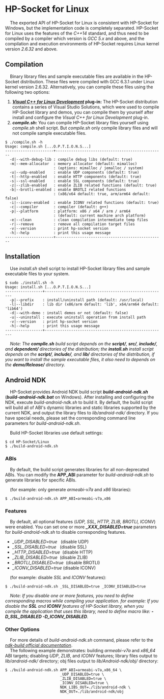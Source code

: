 # HP-Socket for Linux
&nbsp;&nbsp;&nbsp;&nbsp;The exported API of HP-Socket for Linux is consistent with HP-Socket for Windows, but the implementation code is completely separated. HP-Socket for Linux uses the features of the *C++14* standard, and thus need to be compiled by a compiler which version is *GCC 5.x* and above, and the compilation and execution environments of HP-Socket requires Linux kernel version *2.6.32* and above.   
## Compilation
&nbsp;&nbsp;&nbsp;&nbsp;Binary library files and sample executable files are available in the HP-Socket distribution. These files were compiled with GCC 6.3.1 under Linux kernel version 2.6.32. Alternatively, you can compile these files using the following two options:
1. **[*Visual C++ for Linux Development*](https://github.com/Microsoft/VSLinux) plug-in:** The HP-Socket distribution contains a series of Visual Studio Solutions, which were used to compile HP-Socket library and demos, you can compile them by yourself after install and configure the *Visual C++ for Linux Development* plug-in.  
2. ***compile.sh*:** You can compile HP-Socket library files yourself using *compile.sh* shell script. But *compile.sh* only compile library files and will not compile sample executable files.  
```
$ ./compile.sh -h
Usage: compile.sh [...O.P.T.I.O.N.S...]
----------------------+-------------------------------------------------
  -d|--with-debug-lib : compile debug libs (default: true)
  -m|--mem-allocator  : memory allocator (default: mimalloc)
                      : (options: mimalloc / jemalloc / system)
  -u|--udp-enabled    : enable UDP components (default: true)
  -t|--http-enabled   : enable HTTP components (default: true)
  -s|--ssl-enabled    : enable SSL components (default: true)
  -z|--zlib-enabled   : enable ZLIB related functions (default: true)
  -b|--brotli-enabled : enable BROTLI related functions
                      : (x86/x64 default: true, arm/arm64 default: false)
  -i|--iconv-enabled  : enable ICONV related functions (default: true)
  -c|--compiler       : compiler (default: g++)
  -p|--platform       : platform: x86 / x64 / arm / arm64
                      : (default: current machine arch platform)
  -e|--clean          : clean compilation intermediate temp files
  -r|--remove         : remove all compilation target files
  -v|--version        : print hp-socket version
  -h|--help           : print this usage message
----------------------+-------------------------------------------------
```
## Installation
&nbsp;&nbsp;&nbsp;&nbsp;Use *install.sh* shell script to install HP-Socket library files and sample executable files to your system.  
```
$ sudo ./install.sh -h
Usage: install.sh [...O.P.T.I.O.N.S...]
-----------------+-------------------------------------------------------
  -p|--prefix    : install/uninstall path (default: /usr/local)
  -l|--libdir    : lib dir (x86/arm default: 'lib', x64/arm64 default: 'lib64')
  -d|--with-demo : install demos or not (default: false)
  -u|--uninstall : execute uninstall operation from install path
  -v|--version   : print hp-socket version
  -h|--help      : print this usage message
-----------------+-------------------------------------------------------
```
  
*&nbsp;&nbsp;&nbsp;&nbsp;Note: The **complle.sh** build script depends on the **script/**, **src/**, **include/**, and **dependent/** directories of the distribution; the **install.sh** install script depends on the **script/**, **include/**, and **lib/** directories of the distribution, if you want to install the sample executable files, it also need to depends on the **demo/Release/** directory.*
## Android NDK
&nbsp;&nbsp;&nbsp;&nbsp;HP-Socket provides Android NDK build script __*build-android-ndk.sh*__ (__*build-android-ndk.bat*__ on Windows). After installing and configuring the NDK, execute *build-android-ndk.sh* to build it. By default, the build script will build all of ABI's dynamic libraries and static libraries supported by the current NDK, and output the library files to *lib/android-ndk/* directory. If you have special needs, please set the corresponding command line parameters for *build-android-ndk.sh*.  

&nbsp;&nbsp;&nbsp;&nbsp;Build HP-Socket libraries use default settings:
```
$ cd HP-Socket/Linux
$ ./build-android-ndk.sh
```
### ABIs
&nbsp;&nbsp;&nbsp;&nbsp;By default, the build script generates libraries for all non-deprecated ABIs. You can modify the **APP_ABI** parameter for *build-android-ndk.sh* to generate libraries for specific ABIs.  

&nbsp;&nbsp;&nbsp;&nbsp;(for example: only generate *armeabi-v7a* and *x86* libraries):
```
$ ./build-android-ndk.sh APP_ABI=armeabi-v7a,x86
```
### Features
&nbsp;&nbsp;&nbsp;&nbsp;By default, all optional features (*UDP, SSL, HTTP, ZLIB, BROTLI, ICONV*) were enabled. You can set one or more ***_XXX_DISABLED=true*** parameters for *build-android-ndk.sh* to disable corresponding features.  
  - *_UDP_DISABLED=true*&nbsp;&nbsp;&nbsp;(disable UDP)
  - *_SSL_DISABLED=true*&nbsp;&nbsp;&nbsp;(disable SSL)
  - *_HTTP_DISABLED=true*&nbsp;&nbsp;(disable HTTP)
  - *_ZLIB_DISABLED=true*&nbsp;&nbsp;(disable ZLIB)
  - *_BROTLI_DISABLED=true*&nbsp;&nbsp;(disable BROTLI)
  - *_ICONV_DISABLED=true*&nbsp;(disable ICONV)

&nbsp;&nbsp;&nbsp;&nbsp;(for example: disable *SSL* and *ICONV* features):
```
$ ./build-android-ndk.sh _SSL_DISABLED=true _ICONV_DISABLED=true
```
*&nbsp;&nbsp;&nbsp;&nbsp;Note: If you disable one or more features, you need to define corresponding macros while compiling your application. for example: If you disable the **SSL** and **ICONV** features of HP-Socket library, when you compile the application that uses this library, need to define macro like: __-D_SSL_DISABLED -D_ICONV_DISABLED__.*  
### Other Options
&nbsp;&nbsp;&nbsp;&nbsp;For more details of *build-android-ndk.sh* command, please refer to the [*ndk-build official documentation*](https://developer.android.com/ndk/guides/ndk-build).  
&nbsp;&nbsp;&nbsp;&nbsp;The following example demonstrates: building *armeabi-v7a* and *x86_64* ABI targets; disabling *UDP*, *ZLIB*, and *ICONV* features; library files output to *lib/android-ndk/* directory; obj files output to *lib/Android-ndk/obj/* directory:
```
$ ./build-android-ndk.sh APP_ABI=armeabi-v7a,x86_64 \
                         _UDP_DISABLED=true \
                         _ZLIB_DISABLED=true \
                         _ICONV_DISABLED=true \
                         NDK_LIBS_OUT=./lib/android-ndk \
                         NDK_OUT=./lib/android-ndk/obj
```
